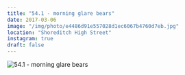 ```yaml
---
title: "54.1 - morning glare bears"
date: 2017-03-06
image: "/img/photo/e4486d91e557028d1ec6067b4760d7eb.jpg"
location: "Shoreditch High Street"
instagram: true
draft: false
---
```


![54.1 - morning glare bears](/img/photo/e4486d91e557028d1ec6067b4760d7eb.jpg)
